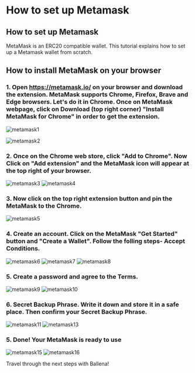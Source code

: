 # How to set up Metamask

## How to set up Metamask

MetaMask is an ERC20 compatible wallet. This tutorial explains how to set up a Metamask wallet from scratch. 

## How to install MetaMask on your browser <a id="how-to-install-MetaMask-on-your-browser"></a>

### 1. Open https://metamask.io/ on your browser and download the extension. MetaMask supports Chrome, Firefox, Brave and Edge browsers. Let's do it in Chrome. Once on MetaMask webpage, click on Download (top right corner) "Install MetaMask for Chrome" in order to get the extension.


![metamask1](https://user-images.githubusercontent.com/79335891/108597302-b12a0680-7388-11eb-9231-de6cea038883.png)

![metamask2](https://user-images.githubusercontent.com/79335891/108597303-b1c29d00-7388-11eb-9d6b-b0dd2ca6e8ed.png)


### 2. Once on the Chrome web store, click "Add to Chrome". Now Click on "Add extension" and the MetaMask icon will appear at the top right of your browser.

![metamask3](https://user-images.githubusercontent.com/79335891/108597304-b1c29d00-7388-11eb-848c-19b439507156.png)
![metamask4](https://user-images.githubusercontent.com/79335891/108597305-b25b3380-7388-11eb-9f6c-142ac6bbdd06.png)

### 3. Now click on the top right extension button and pin the MetaMask to the Chrome.

![metamask5](https://user-images.githubusercontent.com/79335891/108597306-b2f3ca00-7388-11eb-91db-8b109454d676.png)

### 4. Create an account. Click on the MetaMask "Get Started" button and "Create a Wallet". Follow the folling steps- Accept Conditions.

![metamask6](https://user-images.githubusercontent.com/79335891/108597307-b38c6080-7388-11eb-81d3-5ee6b7683c43.png)
![metamask7](https://user-images.githubusercontent.com/79335891/108597308-b38c6080-7388-11eb-8336-4f37ef7b3373.png)
![metamask8](https://user-images.githubusercontent.com/79335891/108597309-b38c6080-7388-11eb-8650-23b91f521607.png)

### 5. Create a password and agree to the Terms.

![metamask9](https://user-images.githubusercontent.com/79335891/108597310-b424f700-7388-11eb-91b5-3dd1aa7b7f2d.png)
![metamask10](https://user-images.githubusercontent.com/79335891/108597311-b424f700-7388-11eb-8914-3486c49c9969.png)

### 6. Secret Backup Phrase. Write it down and store it in a safe place. Then confirm your Secret Backup Phrase.

![metamask11](https://user-images.githubusercontent.com/79335891/108597312-b424f700-7388-11eb-87f6-a2a026b295e5.png)
![metamask13](https://user-images.githubusercontent.com/79335891/108597314-b4bd8d80-7388-11eb-913b-1c4f2b9bc6af.png)

### 5. Done! Your MetaMask is ready to use

![metamask15](https://user-images.githubusercontent.com/79335891/108597315-b4bd8d80-7388-11eb-8c85-5074f7ce79e3.png)
![metamask16](https://user-images.githubusercontent.com/79335891/108597316-b5562400-7388-11eb-9751-fbf9b7b8cfe3.png)

Travel through the next steps with Ballena!


